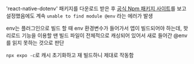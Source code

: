 'react-native-dotenv' 패키지를 다운로드 받은 후 [공식 Npm 패키지 사이트](https://www.npmjs.com/package/react-native-dotenv)를 보고
설정했음에도 계속 `unable to find module @env` 라는 에러가 발생

env는 플러그인으로 빌드 할 때 env 환경변수가 들어가서 앱이 빌드되어야 하는데, 핫 리로드 기능을 이용할 땐
빌드 파일이 전체적으로 캐싱되어 있어서 새로 들어간 @env를 읽지 못하는 것으로 판단

`npx expo -c`로 캐시 초기화하고 재 빌드하니 제대로 작동함
